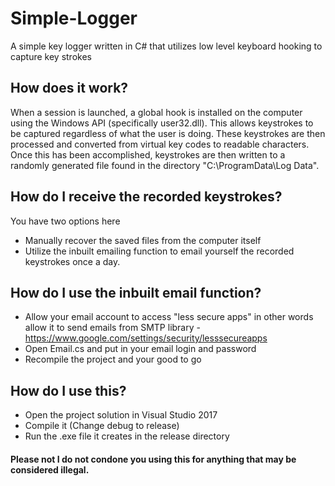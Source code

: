 # Simple-Logger
A simple key logger written in C# that utilizes low level keyboard hooking to capture key strokes

## How does it work?
When a session is launched, a global hook is installed on the computer using the Windows API (specifically user32.dll). This allows keystrokes to be captured regardless of what the user is doing. These keystrokes are then processed and converted from virtual key codes to readable characters. Once this has been accomplished, keystrokes are then written to a randomly generated file found in the directory "C:\ProgramData\Log Data".

## How do I receive the recorded keystrokes?
You have two options here
* Manually recover the saved files from the computer itself 
* Utilize the inbuilt emailing function to email yourself the recorded keystrokes once a day.

## How do I use the inbuilt email function?
* Allow your email account to access "less secure apps" in other words allow it to send emails from SMTP library - https://www.google.com/settings/security/lesssecureapps
* Open Email.cs and put in your email login and password
* Recompile the project and your good to go

## How do I use this?
* Open the project solution in Visual Studio 2017
* Compile it  (Change debug to release)
* Run the .exe file it creates in the release directory

#### Please not I do not condone you using this for anything that may be considered illegal.
